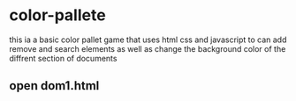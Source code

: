 # color-pallete

this ia a basic color pallet game that uses html css and javascript to can add remove and search elements as well as change the background color of the diffrent section of documents

## open dom1.html

